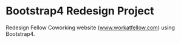 # Bootstrap4 Redesign Project
Redesign Fellow Coworking website (www.workatfellow.com) using Bootstrap4.
